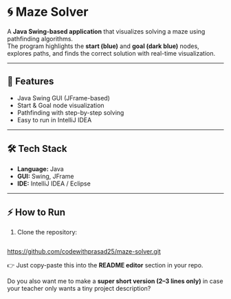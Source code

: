 # 🌀 Maze Solver

A **Java Swing-based application** that visualizes solving a maze using pathfinding algorithms.  
The program highlights the **start (blue)** and **goal (dark blue)** nodes, explores paths, and finds the correct solution with real-time visualization.  

---

## 🚀 Features
- Java Swing GUI (JFrame-based)
- Start & Goal node visualization
- Pathfinding with step-by-step solving
- Easy to run in IntelliJ IDEA

---

## 🛠️ Tech Stack
- **Language:** Java  
- **GUI:** Swing, JFrame  
- **IDE:** IntelliJ IDEA / Eclipse  

---

## ⚡ How to Run
1. Clone the repository:
   ```bash
 https://github.com/codewithprasad25/maze-solver.git


👉 Just copy-paste this into the **README editor** section in your repo.  

Do you also want me to make a **super short version (2–3 lines only)** in case your teacher only wants a tiny project description?
